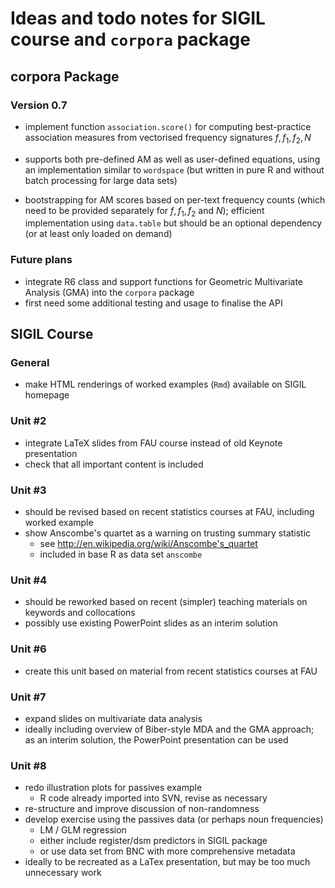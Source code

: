 # Ideas and todo notes for SIGIL course and `corpora` package

## corpora Package

### Version 0.7

- implement function `association.score()` for computing best-practice association measures from vectorised frequency signatures $f, f_1, f_2, N$ 

- supports both pre-defined AM as well as user-defined equations, using an implementation similar to `wordspace` (but written in pure R and without batch processing for large data sets)

- bootstrapping for AM scores based on per-text frequency counts (which need to  be provided separately for $f, f_1, f_2$ and $N$); efficient implementation using `data.table` but should be an optional dependency (or at least only loaded on demand)

### Future plans

- integrate R6 class and support functions for Geometric Multivariate Analysis (GMA) into the `corpora` package
- first need some additional testing and usage to finalise the API



## SIGIL Course

### General

- make HTML renderings of worked examples (`Rmd`) available on SIGIL homepage

### Unit #2

- integrate LaTeX slides from FAU course instead of old Keynote presentation
- check that all important content is included

### Unit #3

- should be revised based on recent statistics courses at FAU, including worked example
- show Anscombe's quartet as a warning on trusting summary statistic
  - see http://en.wikipedia.org/wiki/Anscombe's_quartet
  - included in base R as data set `anscombe` 

### Unit #4

- should be reworked based on recent (simpler) teaching materials on keywords and collocations
- possibly use existing PowerPoint slides as an interim solution

### Unit #6

- create this unit based on material from recent statistics courses at FAU

### Unit #7

- expand slides on multivariate data analysis
- ideally including overview of Biber-style MDA and the GMA approach; as an interim solution, the PowerPoint presentation can be used

### Unit #8

- redo illustration plots for passives example
  - R code already imported into SVN, revise as necessary
- re-structure and improve discussion of non-randomness
- develop exercise using the passives data (or perhaps noun frequencies)
  - LM / GLM regression
  - either include register/dsm predictors in SIGIL package
  - or use data set from BNC with more comprehensive metadata
- ideally to be recreated as a LaTex presentation, but may be too much unnecessary work
